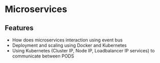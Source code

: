 # Microservices

## Features

- How does microservices interaction using event bus
- Deployment and scaling using Docker and Kubernetes
- Using Kubernetes (Cluster IP, Node IP, Loadbalancer IP services) to communicate between PODS
